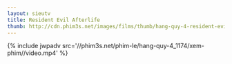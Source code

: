 ```yaml
---
layout: sieutv
title: Resident Evil Afterlife
thumb: http://cdn.phim3s.net/images/films/thumb/hang-quy-4-resident-evil-afterlife.jpg
---
```

{% include jwpadv src='//phim3s.net/phim-le/hang-quy-4_1174/xem-phim//video.mp4' %}